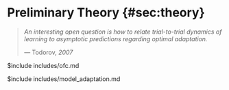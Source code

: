 # Preliminary Theory {#sec:theory}

> *An interesting open question is how to relate trial-to-trial dynamics of learning to asymptotic predictions regarding optimal adaptation.*
>
> &mdash; Todorov, *2007*

<!-- OFC MODELING AND DISCUSSION -->
$include includes/ofc.md

<!-- MODEL ADAPTATION VIA GRADIENT DESCENT -->
$include includes/model_adaptation.md


<!-- 

adaptive is within trial, as you move
episodic has endless access to a simulator

## List of variants, etc 

- LQR + SDN
- robust control (?)
- KL-control + composition
- game theoretic control-- compare solutions

## Distributed Control

> The hierarchical organization typical of earlier sensory areas is not adhered to everywhere. On the contrary, the anatomy of associative areas and prefrontal  cortex suggests a more "democratic"  organization, and  processing  appears to take place  in webs of strongly interacting networks (8). Decisions to act and the execution of plans and  choices  could be the outcome of a  system with  distributed control rather than  a single control center. Coming to grips  with systems having distributed control will require both new experimental techniques and new  conceptual advances. Perhaps more  appropriate  metaphors for this  type of processing will emerge from studying  models of interacting  networks of neurons. [@sejnowskiPerspectivesCognitiveNeuroscience1988]

## Policy Selection

each timestep you combine actions from component policies to choose an action

Here we'll review and discuss models of action selection and policy composition as a means of theorizing about how subjects learn novel skills. 

In a sense, we're setting up several different directions for our understanding of composition and action selection which can be experimentally tested. 

We have a direct selection algorithm, composition through policy addition, and composition through policy multiplication. 


### KL-control Composition (1 day)

This setup is particular subset of OFC problems. 

Dynamics
Cost

Composable policies

PLOT OF INTUITIVE EXAMPLE

### Multiplicative Policy Composition

Policies are distributionally weighted, as opposed to chosen each timestep? 

### Temporal Composition

there is a spectrum of latency in the feedback response

can different controllers be used for different latencies, and adjusted accordingly?

### Generalized Policy Selection (1 day)

This is in the MDP case

Learning happens in several ways-- reward regression, Q-learning

What are rewards? 
What are tasks?
What are actions?

Is GPI with LQRs / LQR-RL a good model for motor learning? Define a model and see if it recapitulates known motor learning phenomena on existing experiments + accounts for things that previous models don’t. (Similar in spirit to Geerts et al. (2020)). Can this model track the higher-order statistics of trajectories during motor learning?

### Model-based Reinforcement Learning

Since we only have an approximate model of the system dynamic, we could simply work towards an optimal policy directly using gradient derivative-free optimization methods in a model-free approach. Since we have good evidence that humans leverage internal models to make decisions (at least in a motor problem domain), we need to define an algorithm which uses past observations and controls to update our approximation for the system dynamic. Here is a very general algorithm:

0. Define a base policy/controller and base system model ($L_0$ and $\hat{M}_0$)
1. Collect samples (by interacting with the true environment $M_{true}$) using the current policy/controller (collect $y_t,u_t,y_{t+1}$ triples using $L_i$ for $i \in \{0\dots N\}$
2. Use sample(s) / trajectories to update current system dynamical model $\hat{M}_i$
3. Update current policy/controller $L_i$ (using the system dynamics or using a direct policy method)

If the true system dynamics were known, we could solve the Algebraic Riccati Equation with a backwards pass, and compute our controls in a forward pass. This general algorithm structure highlights how the (unknown) system identification and controller design are intertwined: identifying a system appropriately must rely on sampling and fitting regions of the state space pertinent to adequate control in terms of cost (Ross ICML 2012). Otherwise, our approximation to the true system dynamic will only produce a valid controller in regions we have previously explored. The question is how we can effectively (sample and time efficiently) utilize new state transitions we encounter either online as feedback or between trials to update our model and policy. That is, the number of trials and/or trajectories to use before updating either the system model and/or policy is an important parameter.

In the LQG setting, this might be called "adaptive LQG". -->
